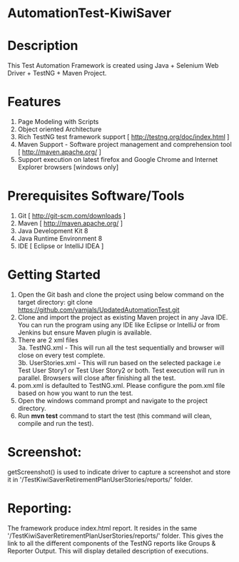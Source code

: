 # AutomationTest-KiwiSaver

# Description

This Test Automation Framework is created using Java + Selenium Web Driver + TestNG + Maven Project. 

# Features
1. Page Modeling with Scripts
2. Object oriented Architecture
3. Rich TestNG test framework support [ http://testng.org/doc/index.html ]
4. Maven Support - Software project management and comprehension tool [ http://maven.apache.org/ ]
5. Support execution on latest firefox and Google Chrome and Internet Explorer browsers [windows only]

# Prerequisites Software/Tools
1. Git [ http://git-scm.com/downloads ]
2. Maven [ http://maven.apache.org/ ]
3. Java Development Kit 8
4. Java Runtime Environment 8
5. IDE [ Eclipse or IntelliJ IDEA ]

# Getting Started
1. Open the Git bash and clone the project using below command on the target directory: git clone https://github.com/yamjals/UpdatedAutomationTest.git
2. Clone and import the project as existing Maven project in any Java IDE. You can run the program using any IDE like Eclipse or IntelliJ or from Jenkins but ensure Maven plugin is available.
3. There are 2 xml files    
3a. TestNG.xml - This will run all the test sequentially and browser will close on every test complete.    
3b. UserStories.xml - This will run based on the selected package i.e Test User Story1 or Test User Story2 or both. Test execution will run in parallel. Browsers will close  after finishing all the test.
4. pom.xml is defaulted to TestNG.xml. Please configure the pom.xml file based on how you want to run the test.
5. Open the windows command prompt and navigate to the project directory.
6. Run **mvn test** command to start the test (this command will clean, compile and run the test).
 
# Screenshot:
getScreenshot() is used to indicate driver to capture a screenshot and store it in '/TestKiwiSaverRetirementPlanUserStories/reports/' folder.

# Reporting:
The framework produce index.html report. It resides in the same '/TestKiwiSaverRetirementPlanUserStories/reports/' folder. This gives the link to all the different components of the TestNG reports like Groups & Reporter Output. This will display detailed description of executions.
